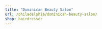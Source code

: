 ```yaml
---
title: "Dominican Beauty Salon"
url: /philadelphia/dominican-beauty-salon/
shop: hairdresser
---
```

